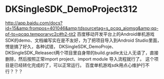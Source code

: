 # DKSingleSDK_DemoProject312
http://app.baidu.com/docs?id=15&amp;frompos=401046&amp;tdsourcetag=s_pcqq_aiomsg&amp;qq-pf-to=pcqq.temporaryc2c#h2-tit2
百度移动开发平台上的Android单机游戏SDK的demo、文档编写实在是不友好，为了把项目导入到Android Studio里面，愣是搞了好久，各种试错，
DKSingleSDK_DemoProje、DKSingleSDK_Releasect两个项目里自身带的build.gradle太让人无语了，直接删除，然后按照正常import project、import module
导入流程就行了。
这个项目是已经转化完成的了，可以正常运行。
百度单机游戏sdk用点心维护行不行？？？
